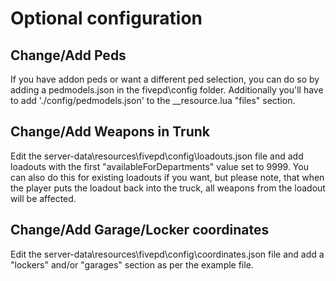 # Optional configuration
## Change/Add Peds
If you have addon peds or want a different ped selection, you can do so by adding
a pedmodels.json in the fivepd\config folder.
Additionally you'll have to add './config/pedmodels.json' to the __resource.lua "files" section.

## Change/Add Weapons in Trunk
Edit the server-data\resources\fivepd\config\loadouts.json file and add loadouts with the first "availableForDepartments" value set to 9999.
You can also do this for existing loadouts if you want, but please note, that when the player
puts the loadout back into the truck, all weapons from the loadout will be affected.

## Change/Add Garage/Locker coordinates
Edit the server-data\resources\fivepd\config\coordinates.json file and add a "lockers" and/or "garages" section as per the example file.
